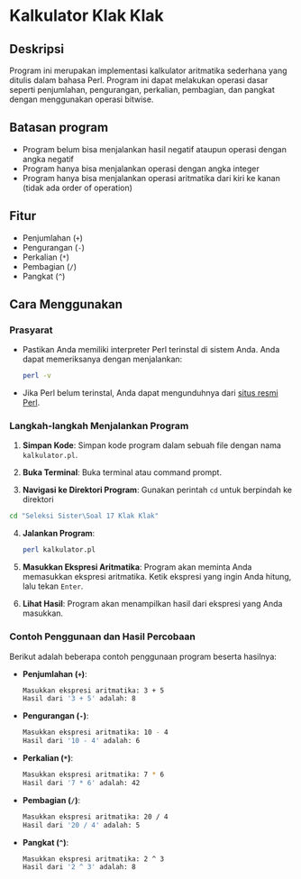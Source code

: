 # Kalkulator Klak Klak

## Deskripsi
Program ini merupakan implementasi kalkulator aritmatika sederhana yang ditulis dalam bahasa Perl. Program ini dapat melakukan operasi dasar seperti penjumlahan, pengurangan, perkalian, pembagian, dan pangkat dengan menggunakan operasi bitwise.

## Batasan program
- Program belum bisa menjalankan hasil negatif ataupun operasi dengan angka negatif
- Program hanya bisa menjalankan operasi dengan angka integer
- Program hanya bisa menjalankan operasi aritmatika dari kiri ke kanan (tidak ada order of operation)

## Fitur
- Penjumlahan (`+`)
- Pengurangan (`-`)
- Perkalian (`*`)
- Pembagian (`/`)
- Pangkat (`^`)

## Cara Menggunakan

### Prasyarat
- Pastikan Anda memiliki interpreter Perl terinstal di sistem Anda. Anda dapat memeriksanya dengan menjalankan:
  ```bash
  perl -v
  ```
- Jika Perl belum terinstal, Anda dapat mengunduhnya dari [situs resmi Perl](https://www.perl.org/get.html).

### Langkah-langkah Menjalankan Program

1. **Simpan Kode**: Simpan kode program dalam sebuah file dengan nama `kalkulator.pl`.

2. **Buka Terminal**: Buka terminal atau command prompt.

3. **Navigasi ke Direktori Program**: Gunakan perintah `cd` untuk berpindah ke direktori
```bash
cd "Seleksi Sister\Soal 17 Klak Klak"
```


4. **Jalankan Program**:
   ```bash
   perl kalkulator.pl
   ```

5. **Masukkan Ekspresi Aritmatika**: Program akan meminta Anda memasukkan ekspresi aritmatika. Ketik ekspresi yang ingin Anda hitung, lalu tekan `Enter`.

6. **Lihat Hasil**: Program akan menampilkan hasil dari ekspresi yang Anda masukkan.

### Contoh Penggunaan dan Hasil Percobaan

Berikut adalah beberapa contoh penggunaan program beserta hasilnya:

- **Penjumlahan (`+`)**:
  ```bash
  Masukkan ekspresi aritmatika: 3 + 5
  Hasil dari '3 + 5' adalah: 8
  ```

- **Pengurangan (`-`)**:
  ```bash
  Masukkan ekspresi aritmatika: 10 - 4
  Hasil dari '10 - 4' adalah: 6
  ```

- **Perkalian (`*`)**:
  ```bash
  Masukkan ekspresi aritmatika: 7 * 6
  Hasil dari '7 * 6' adalah: 42
  ```

- **Pembagian (`/`)**:
  ```bash
  Masukkan ekspresi aritmatika: 20 / 4
  Hasil dari '20 / 4' adalah: 5
  ```

- **Pangkat (`^`)**:
  ```bash
  Masukkan ekspresi aritmatika: 2 ^ 3
  Hasil dari '2 ^ 3' adalah: 8
  ```
